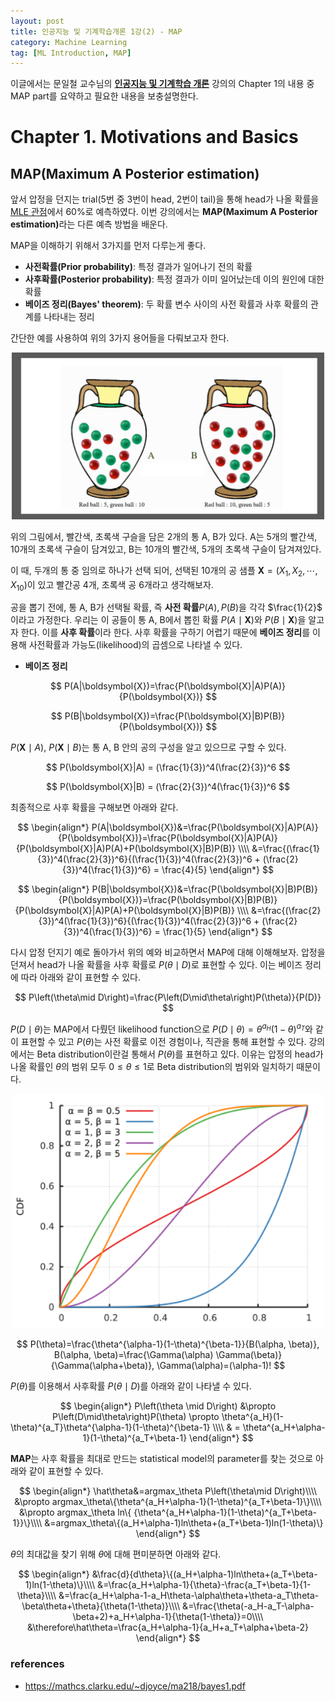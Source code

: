 ```yaml
---
layout: post
title: 인공지능 및 기계학습개론 1강(2) - MAP
category: Machine Learning
tag: [ML Introduction, MAP]
---
```


이글에서는 문일철 교수님의 <b>[인공지능 및 기계학습 개론](https://www.edwith.org/machinelearning1_17)</b>  강의의 Chapter 1의 내용 중 MAP part를 요약하고 필요한 내용을 보충설명한다. 

# Chapter 1. Motivations and Basics

## MAP(Maximum A Posterior estimation) 

앞서 압정을 던지는 trial(5번 중 3번이 head, 2번이 tail)을 통해 head가 나올 확률을 [MLE 관점](https://dswwfg.github.io/machine%20learning/2019/02/16/ML/)에서 60%로 예측하였다. 이번 강의에서는 <b>MAP(Maximum A Posterior estimation)</b>라는 다른 예측 방법을 배운다. 

MAP을 이해하기 위해서 3가지를 먼저 다루는게 좋다. 
- <b>사전확률(Prior probability)</b>: 특정 결과가 일어나기 전의 확률 
- <b>사후확률(Posterior probability)</b>: 특정 결과가 이미 일어났는데 이의 원인에 대한 확률
- <b>베이즈 정리(Bayes' theorem)</b>: 두 확률 변수 사이의 사전 확률과 사후 확률의 관계를 나타내는 정리

간단한 예를 사용하여 위의 3가지 용어들을 다뤄보고자 한다.
<p align="center">
  <img src="https://github.com/dswwfg/dswwfg.github.io/blob/master/public/post_img/2019-02-17-Intro-ML-1/prior_posterior.PNG?raw=true" width="500">
</p>

위의 그림에서, 빨간색, 초록색 구슬을 담은 2개의 통 A, B가 있다. A는 5개의 빨간색, 10개의 초록색 구슬이 담겨있고, B는 10개의 빨간색, 5개의 초록색 구슬이 담겨져있다. 

이 때, 두개의 통 중 임의로 하나가 선택 되어, 선택된 10개의 공 샘플 $\boldsymbol{X}=(X_1, X_2, \cdots, X_{10})$이 있고  빨간공 4개, 초록색 공 6개라고 생각해보자. 

공을 뽑기 전에, 통 A, B가 선택될 확률, 즉 <b>사전 확률</b>$P(A), P(B)$을 각각 $\frac{1}{2}$ 이라고 가정한다. 우리는 이 공들이 통 A, B에서 뽑힌 확률 $P\left(A\mid \boldsymbol{X} \right)$와 $P\left(B\mid \boldsymbol{X} \right)$을 알고자 한다. 이를 <b>사후 확률</b>이라 한다. 사후 확률을 구하기 어렵기 때문에 <b>베이즈 정리</b>를 이용해 사전확률과 가능도(likelihood)의 곱셈으로 나타낼 수 있다. 

- <b>베이즈 정리</b>

$$
P(A|\boldsymbol{X})=\frac{P(\boldsymbol{X}|A)P(A)}{P(\boldsymbol{X})}
$$

$$
P(B|\boldsymbol{X})=\frac{P(\boldsymbol{X}|B)P(B)}{P(\boldsymbol{X})}
$$

$P(\boldsymbol{X}\mid A)$, $P(\boldsymbol{X}\mid B)$는 통 A, B 안의 공의 구성을 알고 있으므로 구할 수 있다.

$$
P(\boldsymbol{X}|A) = (\frac{1}{3})^4(\frac{2}{3})^6
$$

$$
P(\boldsymbol{X}|B) = (\frac{2}{3})^4(\frac{1}{3})^6
$$

최종적으로 사후 확률을 구해보면 아래와 같다.

$$
\begin{align*}
P(A|\boldsymbol{X})&=\frac{P(\boldsymbol{X}|A)P(A)}{P(\boldsymbol{X})}=\frac{P(\boldsymbol{X}|A)P(A)}{P(\boldsymbol{X}|A)P(A)+P(\boldsymbol{X}|B)P(B)}
\\\\
&=\frac{(\frac{1}{3})^4(\frac{2}{3})^6}{(\frac{1}{3})^4(\frac{2}{3})^6 + (\frac{2}{3})^4(\frac{1}{3})^6} = \frac{4}{5}
\end{align*}
$$


$$
\begin{align*}
P(B|\boldsymbol{X})&=\frac{P(\boldsymbol{X}|B)P(B)}{P(\boldsymbol{X})}=\frac{P(\boldsymbol{X}|B)P(B)}{P(\boldsymbol{X}|A)P(A)+P(\boldsymbol{X}|B)P(B)}
\\\\
&=\frac{(\frac{2}{3})^4(\frac{1}{3})^6}{(\frac{1}{3})^4(\frac{2}{3})^6 + (\frac{2}{3})^4(\frac{1}{3})^6} = \frac{1}{5}
\end{align*}
$$
 
다시 압정 던지기 예로 돌아가서 위의 예와 비교하면서 MAP에 대해 이해해보자. 압정을 던져서 head가 나올 확률을 사후 확률로 $P\left(\theta\mid D\right)$로 표현할 수 있다. 이는 베이즈 정리에 따라 아래와 같이 표현할 수 있다. 

$$
P\left(\theta\mid D\right)=\frac{P\left(D\mid\theta\right)P(\theta)}{P(D)}
$$

$P\left(D\mid\theta\right)$는 MAP에서 다뤘던 likelihood function으로 $P\left(D\mid\theta\right)=\theta^{a_H}(1-\theta)^{a_T}$와 같이 표현할 수 있고 $P(\theta)$는 사전 확률로 이전 경험이나, 직관을 통해 표현할 수 있다. 강의에서는 Beta distribution이란걸 통해서 $P(\theta)$를 표현하고 있다. 이유는 압정의 head가 나올 확률인 $\theta$의 범위 모두 0$\le \theta\le 1$로 Beta distribution의 범위와 일치하기 때문이다. 

<p align="center">
<img src="https://github.com/dswwfg/dswwfg.github.io/blob/master/public/post_img/2019-02-17-Intro-ML-1/beta_distribution.png?raw=true" width="500">
</p>

$$
P(\theta)=\frac{\theta^{\alpha-1}(1-\theta)^{\beta-1}}{B(\alpha, \beta)}, B(\alpha, \beta)=\frac{\Gamma(\alpha)	\Gamma(\beta)}{\Gamma(\alpha+\beta)}, \Gamma(\alpha)=(\alpha-1)!
$$


$P(\theta)$를 이용해서 사후확률 $P\left(\theta \mid D\right)$를 아래와 같이 나타낼 수 있다. 

$$
\begin{align*}
P\left(\theta \mid D\right) &\propto P\left(D\mid\theta\right)P(\theta) \propto \theta^{a_H}(1-\theta)^{a_T}\theta^{\alpha-1}(1-\theta)^{\beta-1}
\\\\ & = \theta^{a_H+\alpha-1}(1-\theta)^{a_T+\beta-1}
\end{align*}
$$ 

<b>MAP</b>는 사후 확률을 최대로 만드는 statistical model의 parameter를 찾는 것으로 아래와 같이 표현할 수 있다.

$$
\begin{align*}
\hat\theta&=argmax_\theta P\left(\theta\mid D\right)\\\\
&\propto argmax_\theta\{\theta^{a_H+\alpha-1}(1-\theta)^{a_T+\beta-1}\}\\\\
&\propto argmax_\theta ln\{ {\theta^{a_H+\alpha-1}(1-\theta)^{a_T+\beta-1}}\}\\\\
&=argmax_\theta\{(a_H+\alpha-1)ln\theta+(a_T+\beta-1)ln(1-\theta)\}
\end{align*}
$$


$\theta$의 최대값을 찾기 위해 $\theta$에 대해  편미분하면 아래와 같다.

$$
\begin{align*}
&\frac{d}{d\theta}\{(a_H+\alpha-1)ln\theta+(a_T+\beta-1)ln(1-\theta)\}\\\\
&=\frac{a_H+\alpha-1}{\theta}-\frac{a_T+\beta-1}{1-\theta}\\\\
&=\frac{a_H+\alpha-1-a_H\theta-\alpha\theta+\theta-a_T\theta-\beta\theta+\theta}{\theta(1-\theta)}\\\\
&=\frac{\theta(-a_H-a_T-\alpha-\beta+2)+a_H+\alpha-1}{\theta(1-\theta)}=0\\\\
&\therefore\hat\theta=\frac{a_H+\alpha-1}{a_H+a_T+\alpha+\beta-2}
\end{align*}
$$

### references
- https://mathcs.clarku.edu/~djoyce/ma218/bayes1.pdf
